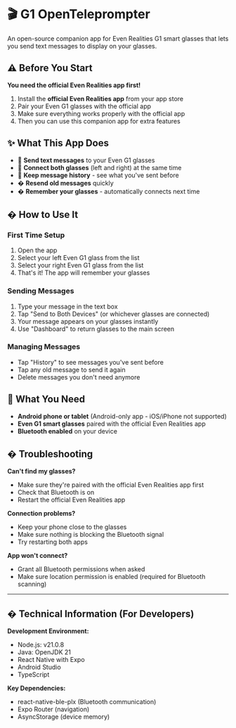 # 🎬 G1 OpenTeleprompter

An open-source companion app for Even Realities G1 smart glasses that lets you send text messages to display on your glasses.

## ⚠️ Before You Start

**You need the official Even Realities app first!**

1. Install the **official Even Realities app** from your app store
2. Pair your Even G1 glasses with the official app
3. Make sure everything works properly with the official app
4. Then you can use this companion app for extra features

## ✨ What This App Does

- 📱 **Send text messages** to your Even G1 glasses
- 🔗 **Connect both glasses** (left and right) at the same time
- 📜 **Keep message history** - see what you've sent before
- � **Resend old messages** quickly
- � **Remember your glasses** - automatically connects next time

## � How to Use It

### First Time Setup
1. Open the app
2. Select your left Even G1 glass from the list
3. Select your right Even G1 glass from the list
4. That's it! The app will remember your glasses

### Sending Messages
1. Type your message in the text box
2. Tap "Send to Both Devices" (or whichever glasses are connected)
3. Your message appears on your glasses instantly
4. Use "Dashboard" to return glasses to the main screen

### Managing Messages
- Tap "History" to see messages you've sent before
- Tap any old message to send it again
- Delete messages you don't need anymore

## 📱 What You Need

- **Android phone or tablet** (Android-only app - iOS/iPhone not supported)
- **Even G1 smart glasses** paired with the official Even Realities app
- **Bluetooth enabled** on your device

## �️ Troubleshooting

**Can't find my glasses?**
- Make sure they're paired with the official Even Realities app first
- Check that Bluetooth is on
- Restart the official Even Realities app

**Connection problems?**
- Keep your phone close to the glasses
- Make sure nothing is blocking the Bluetooth signal
- Try restarting both apps

**App won't connect?**
- Grant all Bluetooth permissions when asked
- Make sure location permission is enabled (required for Bluetooth scanning)

---

## � Technical Information (For Developers)

**Development Environment:**
- Node.js: v21.0.8
- Java: OpenJDK 21
- React Native with Expo
- Android Studio
- TypeScript

**Key Dependencies:**
- react-native-ble-plx (Bluetooth communication)
- Expo Router (navigation)
- AsyncStorage (device memory)
